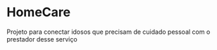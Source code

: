 # HomeCare
Projeto para conectar idosos que precisam de cuidado pessoal com o prestador desse serviço
